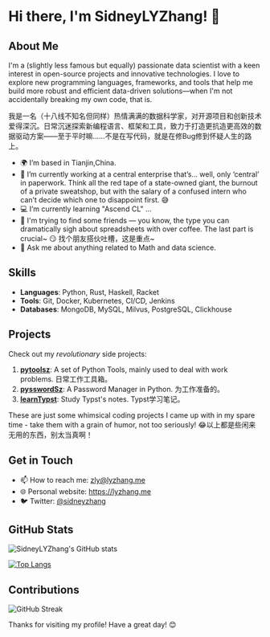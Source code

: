 # Hi there, I'm SidneyLYZhang! 👋

## About Me

I'm a (slightly less famous but equally) passionate data scientist with a keen interest in open-source projects and innovative technologies. I love to explore new programming languages, frameworks, and tools that help me build more robust and efficient data-driven solutions—when I'm not accidentally breaking my own code, that is.

我是一名（十八线不知名但同样）热情满满的数据科学家，对开源项目和创新技术爱得深沉。日常沉迷探索新编程语言、框架和工具，致力于打造更抗造更高效的数据驱动方案——至于平时嘛……不是在写代码，就是在修Bug修到怀疑人生的路上。

- 🌍 I’m based in Tianjin,China. 
- 🏢 I’m currently working at a central enterprise that’s… well, only ‘central’ in paperwork. Think all the red tape of a state-owned giant, the burnout of a private sweatshop, but with the salary of a confused intern who can’t decide which one to disappoint first. 😅
- 💻 I’m currently learning "Ascend CL" ...
- 👯 I'm trying to find some friends — you know, the type you can dramatically sigh about spreadsheets with over coffee. The last part is crucial~ 😏 找个朋友搭伙吐槽，这是重点~
- 💬 Ask me about anything related to Math and data science.

## Skills

- **Languages**: Python, Rust, Haskell, Racket
- **Tools**: Git, Docker, Kubernetes, CI/CD, Jenkins
- **Databases**: MongoDB, MySQL, Milvus, PostgreSQL, Clickhouse

## Projects

Check out my _revolutionary_ side projects:

1. **[pytoolsz](https://github.com/SidneyLYZhang/pytoolsz)**: A set of Python Tools, mainly used to deal with work problems. 日常工作工具箱。
2. **[pysswordSz](https://github.com/SidneyLYZhang/pysswordSz)**: A Password Manager in Python. 为工作准备的。
3. **[learnTypst](https://github.com/SidneyLYZhang/learnTypst)**: Study Typst's notes. Typst学习笔记。 

These are just some whimsical coding projects I came up with in my spare time - take them with a grain of humor, not too seriously! 😂以上都是些闲来无用的东西，别太当真啊！

## Get in Touch

- 📫 How to reach me: zly@lyzhang.me
- 🌐 Personal website: https://lyzhang.me
- 🐦 Twitter: [@sidneyzhang](https://x.com/sidneyzhang)

## GitHub Stats

![SidneyLYZhang's GitHub stats](https://github-readme-stats.vercel.app/api?username=SidneyLYZhang&show_icons=true&theme=radical)

[![Top Langs](https://github-readme-stats.vercel.app/api/top-langs/?username=SidneyLYZhang&layout=compact&theme=ambient_gradient)](https://github.com/anuraghazra/github-readme-stats)

## Contributions

![GitHub Streak](https://github-readme-streak-stats.herokuapp.com/?user=SidneyLYZhang&theme=radical)

Thanks for visiting my profile! Have a great day! 😊
